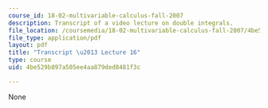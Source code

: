 ```yaml
---
course_id: 18-02-multivariable-calculus-fall-2007
description: Transcript of a video lecture on double integrals.
file_location: /coursemedia/18-02-multivariable-calculus-fall-2007/4be529b897a505ee4aa879ded8481f3c_18_022007L16.pdf
file_type: application/pdf
layout: pdf
title: "Transcript \u2013 Lecture 16"
type: course
uid: 4be529b897a505ee4aa879ded8481f3c

---
```

None